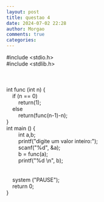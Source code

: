 ```yaml
---
layout: post
title: questao 4
date: 2024-07-02 22:28
author: Morgao
comments: true
categories: 
---
```

#include &lt;stdio.h&gt;<br />#include &lt;stdlib.h&gt;<br /><br /><br /><br />int func (int n) {<br />&nbsp;&nbsp;&nbsp; if (n == 0)<br />&nbsp;&nbsp;&nbsp; &nbsp;&nbsp;&nbsp; return(1);<br />&nbsp;&nbsp;&nbsp; else<br />&nbsp;&nbsp;&nbsp; &nbsp;&nbsp;&nbsp; return(func(n-1)-n);<br />}<br />int main () {<br />&nbsp;&nbsp;&nbsp; &nbsp;&nbsp;&nbsp; int a,b;<br />&nbsp;&nbsp;&nbsp; &nbsp;&nbsp;&nbsp; printf("digite um valor inteiro:");<br />&nbsp;&nbsp;&nbsp; &nbsp;&nbsp;&nbsp; scanf("%d", &amp;a);<br />&nbsp;&nbsp;&nbsp; &nbsp;&nbsp;&nbsp; b = func(a);<br />&nbsp;&nbsp;&nbsp; &nbsp;&nbsp;&nbsp; printf("%d \n", b);<br />&nbsp;&nbsp;&nbsp; &nbsp;&nbsp;&nbsp; <br /><br />&nbsp;&nbsp;&nbsp; system ("PAUSE");<br />&nbsp;&nbsp;&nbsp; return 0;<br />}
